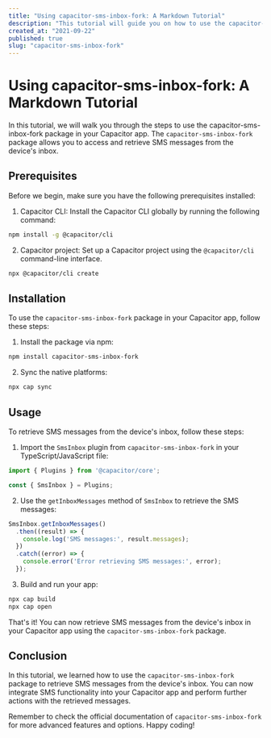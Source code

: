 ```yaml
---
title: "Using capacitor-sms-inbox-fork: A Markdown Tutorial"
description: "This tutorial will guide you on how to use the capacitor-sms-inbox-fork package in your Capacitor app."
created_at: "2021-09-22"
published: true
slug: "capacitor-sms-inbox-fork"
---
```


# Using capacitor-sms-inbox-fork: A Markdown Tutorial

In this tutorial, we will walk you through the steps to use the capacitor-sms-inbox-fork package in your Capacitor app. The `capacitor-sms-inbox-fork` package allows you to access and retrieve SMS messages from the device's inbox.

## Prerequisites

Before we begin, make sure you have the following prerequisites installed:

1. Capacitor CLI: Install the Capacitor CLI globally by running the following command:

```bash
npm install -g @capacitor/cli
```

2. Capacitor project: Set up a Capacitor project using the `@capacitor/cli` command-line interface.

```bash
npx @capacitor/cli create
```

## Installation

To use the `capacitor-sms-inbox-fork` package in your Capacitor app, follow these steps:

1. Install the package via npm:

```bash
npm install capacitor-sms-inbox-fork
```

2. Sync the native platforms:

```bash
npx cap sync
```

## Usage

To retrieve SMS messages from the device's inbox, follow these steps:

1. Import the `SmsInbox` plugin from `capacitor-sms-inbox-fork` in your TypeScript/JavaScript file:

```typescript
import { Plugins } from '@capacitor/core';

const { SmsInbox } = Plugins;
```

2. Use the `getInboxMessages` method of `SmsInbox` to retrieve the SMS messages:

```typescript
SmsInbox.getInboxMessages()
  .then((result) => {
    console.log('SMS messages:', result.messages);
  })
  .catch((error) => {
    console.error('Error retrieving SMS messages:', error);
  });
```

3. Build and run your app:

```bash
npx cap build
npx cap open
```

That's it! You can now retrieve SMS messages from the device's inbox in your Capacitor app using the `capacitor-sms-inbox-fork` package.

## Conclusion

In this tutorial, we learned how to use the `capacitor-sms-inbox-fork` package to retrieve SMS messages from the device's inbox. You can now integrate SMS functionality into your Capacitor app and perform further actions with the retrieved messages.

Remember to check the official documentation of `capacitor-sms-inbox-fork` for more advanced features and options. Happy coding!